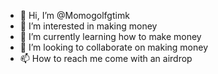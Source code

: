- 👋 Hi, I’m @Momogolfgtimk
- 👀 I’m interested in making money 
- 🌱 I’m currently learning how to make money
- 💞️ I’m looking to collaborate on making money
- 📫 How to reach me come with an airdrop


<!---
Momogolfgtimk/Momogolfgtimk is a ✨ special ✨ repository because its `README.md` (this file) appears on your GitHub profile.
You can click the Preview link to take a look at your changes.
--->
